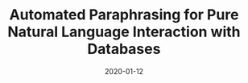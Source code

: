 ---
title: "Automated Paraphrasing for Pure Natural Language Interaction with Databases"
collection: publications
permalink: /publication/2020-01-12-clement-cidr
date: 2020-01-12
type: 'Abstract'
venue: 'CIDR 2020'
authors: '<strong>Christopher Baik</strong>'
---